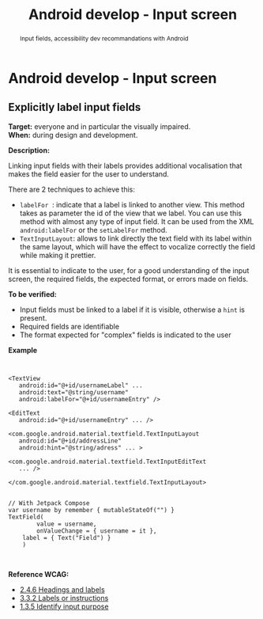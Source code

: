 ﻿---
title: "Android develop - Input screen"
abstract: "Input fields, accessibility dev recommandations with Android"
---

# Android develop - Input screen

## Explicitly label input fields

**Target:** everyone and in particular the visually impaired.  
**When:** during design and development.

**Description:**

Linking input fields with their labels provides additional vocalisation that makes the field easier for the user to understand.
  
There are 2 techniques to achieve this:
 - `labelFor` &nbsp;: indicate that a label is linked to another view.  This method takes as parameter the id of the view that we label. You can use this method with almost any type of input field. It can be used from the <abbr>XML</abbr> `android:labelFor` or the `setLabelFor` method.
 - `TextInputLayout`: allows to link directly the text field with its label within the same layout, which will have the effect to vocalize correctly the field while making it prettier.

It is essential to indicate to the user, for a good understanding of the input screen, the required fields, the expected format, or errors made on fields.

**To be verified:**

- Input fields must be linked to a label if it is visible, otherwise a `hint` is present.
- Required fields are identifiable
- The format expected for "complex" fields is indicated to the user

**Example** 

<pre><code class="xml">

&lt;TextView
   android:id="@+id/usernameLabel" ...
   android:text="@string/username"
   android:labelFor="@+id/usernameEntry" /&gt;

&lt;EditText
   android:id="@+id/usernameEntry" ... /&gt;
</code></pre>

<pre><code class="xml">&lt;com.google.android.material.textfield.TextInputLayout
   android:id="@+id/addressLine"
   android:hint="@string/adress" ... &gt;

&lt;com.google.android.material.textfield.TextInputEditText
   ... /&gt;

&lt;/com.google.android.material.textfield.TextInputLayout&gt;
</code></pre>

<pre>
<code class="kotlin">
// With Jetpack Compose
var username by remember { mutableStateOf("") }
TextField(
        value = username,
        onValueChange = { username = it },
	label = { Text("Field") }
    )

</code>
</pre>

**Reference <abbr>WCAG</abbr>:**  
- <a lang="en" href="https://www.w3.org/TR/WCAG21/#headings-and-labels">2.4.6 Headings and labels</a>
- <a lang="en" href="https://www.w3.org/TR/WCAG21/#labels-or-instructions">3.3.2 Labels or instructions</a>
- <a lang="en" href="https://www.w3.org/TR/WCAG21/#identify-input-purpose">1.3.5 Identify input purpose</a>